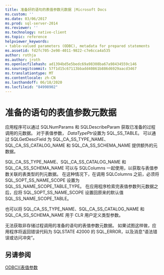 ```yaml
---
title: 准备好的语句的表值参数元数据 |Microsoft Docs
ms.custom: ''
ms.date: 03/06/2017
ms.prod: sql-server-2014
ms.reviewer: ''
ms.technology: native-client
ms.topic: reference
helpviewer_keywords:
- table-valued parameters (ODBC), metadata for prepared statements
ms.assetid: fd2fc705-2e98-4011-9822-c7e6cca4a535
author: rothja
ms.author: jroth
ms.openlocfilehash: ad1394bd5e5bedc69a98308ba67a98434559c146
ms.sourcegitcommit: 57f1d15c67113bbadd40861b886d6929aacd3467
ms.translationtype: MT
ms.contentlocale: zh-CN
ms.lasthandoff: 06/18/2020
ms.locfileid: "84998902"
---
```

# <a name="table-valued-parameter-metadata-for-prepared-statements"></a>准备的语句的表值参数元数据
  应用程序可以通过 SQLNumParams 和 SQLDescribeParam 获取已准备的过程调用的元数据。 对于表值参数， *DataTypePtr*设置为 SQL_SS_TABLE。 可以通过 SQLGetDescField 为 SQL_CA_SS_TYPE_NAME、SQL_CA_SS_CATALOG_NAME 和 SQL_CA_SS_SCHEMA_NAME 提供额外的元数据。  
  
 SQL_CA_SS_TYPE_NAME、SQL_CA_SS_CATALOG_NAME 和 SQL_CA_SS_SCHEMA_NAME 可以与 SQLColumns 一起使用，以获取与表值参数关联的表类型的列元数据。 在这种情况下，在调用 SQLColumns 之前，必须将 SQL_SOPT_SS_NAME_SCOPE 设置为 SQL_SS_NAME_SCOPE_TABLE_TYPE。 在应用程序检索完表值参数列元数据之后，应将 SQL_SOPT_SS_NAME_SCOPE 设置回原来的默认值 SQL_SS_NAME_SCOPE_TABLE。  
  
 也可以将 SQL_CA_SS_TYPE_NAME、SQL_CA_SS_CATALOG_NAME 和 SQL_CA_SS_SCHEMA_NAME 用于 CLR 用户定义类型参数。  
  
 无法获取非存储过程调用的准备的语句的表值参数元数据。 如果试图这样做，应用程序将返回错误代码为 SQLSTATE 42000 的 SQL_ERROR，以及消息“语法错误或访问冲突”。  
  
## <a name="see-also"></a>另请参阅  
 [ODBC&#41;&#40;表值参数](table-valued-parameters-odbc.md)  
  
  
